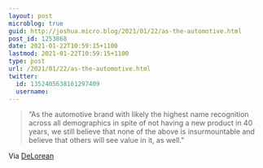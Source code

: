 ```yaml
---
layout: post
microblog: true
guid: http://joshua.micro.blog/2021/01/22/as-the-automotive.html
post_id: 1253868
date: 2021-01-22T10:59:15+1100
lastmod: 2021-01-22T10:59:15+1100
type: post
url: /2021/01/22/as-the-automotive.html
twitter:
  id: 1352405638161297409
  username: 
---
```

> “As the automotive brand with likely the highest name recognition across all demographics in spite of not having a new product in 40 years, we still believe that none of the above is insurmountable and believe that others will see value in it, as well.”

Via [DeLorean](https://www.newdelorean.com/nhtsa-releases-final-low-volume-manufacturing-rules/)
